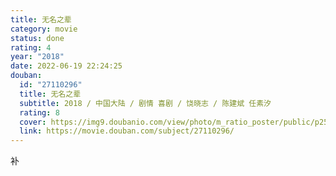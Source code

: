 ```yaml
---
title: 无名之辈
category: movie
status: done
rating: 4
year: "2018"
date: 2022-06-19 22:24:25
douban:
  id: "27110296"
  title: 无名之辈
  subtitle: 2018 / 中国大陆 / 剧情 喜剧 / 饶晓志 / 陈建斌 任素汐
  rating: 8
  cover: https://img9.doubanio.com/view/photo/m_ratio_poster/public/p2539661066.jpg
  link: https://movie.douban.com/subject/27110296/
---
```


补
